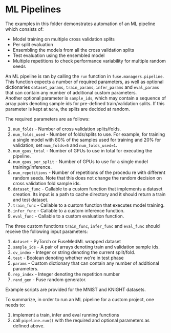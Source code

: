 # ML Pipelines
The examples in this folder demonstrates automation of an ML pipeline which consists of:
* Model training on multiple cross validation splits
* Per split evaluation
* Ensembling the models from all the cross validation splits
* Test evaluation using the ensembled model
* Multiple repetitions to check performance variability for multiple random seeds

An ML pipeline is ran by calling the `run` function in `fuse.managers.pipeline`. This function expects a number of required parameters, as well as optional dictionaries `dataset_params`, `train_params`, `infer_params` and `eval_params` that can contain any number of additional custom parameters.  
Another optional parameter is `sample_ids`, which may contain a sequence of array pairs denoting sample ids for pre-defined train/validation splits. If this parameter is kept at `None`, the splits are decided at random.

The required parameters are as follows:  
1. `num_folds` - Number of cross validation splits/folds.
2. `num_folds_used` - Number of folds/splits to use. For example, for training a single model with 80% of the samples used for training and 20% for validation, set `num_folds=5` and `num_folds_used=1`.
3. `num_gpus_total` - Number of GPUs to use in total for executing the pipeline.  
4. `num_gpus_per_split` - Number of GPUs to use for a single model training/inference.
5. `num_repetitions` - Number of repetitions of the procedu re with different random seeds. Note that this does not change the random decision on cross validation fold sample ids.
6. `dataset_func` - Callable to a custom function that implements a dataset creation. Its input is a path to cache directory and it should return a train and test dataset. 
7. `train_func` - Callable to a custom function that executes model training. 
8. `infer_func` - Callable to a custom inference function.
9. `eval_func` - Callable to a custom evaluation function.

The three custom functions `train_func`, `infer_func` and `eval_func` should receive the following input parameters:
1. `dataset` - PyTorch or FuseMedML wrapped dataset
2. `sample_ids` - A pair of arrays denoting train and validation sample ids.
3. `cv_index` - Integer or string denoting the current split/fold.
4. `test` - Boolean denoting whether we're in test phase
5. `params` - Custom dictionary that can contain any number of additional parameters.
6. `rep_index` - Integer denoting the repetition number
7. `rand_gen` - Fuse random generator.

Example scripts are provided for the MNIST and KNIGHT datasets.

To summarize, in order to run an ML pipeline for a custom project, one needs to:
1. implement a train, infer and eval running functions
2. call `pipeline.run()` with the required and optional parameters as defined above.
